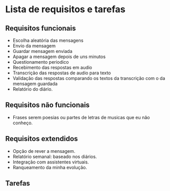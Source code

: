 # Lista de requisitos e tarefas

## Requisitos funcionais
- Escolha aleatória das mensagens
- Envio da mensagem
- Guardar mensagem enviada
- Apagar a mensagem depois de uns minutos
- Questionamento periodico
- Recebimento das respostas em audio
- Transcrição das respostas de audio para texto
- Validação das respostas comparando os textos da transcrição com o da mensagem guardada
- Relatório do diário.

## Requisitos não funcionais
- Frases serem poesias ou partes de letras de musicas que eu não conheço.

## Requisitos extendidos
- Opção de rever a mensagem.
- Relatório semanal: baseado nos diários.
- Integração com assistentes virtuais.
- Ranqueamento da minha evolução.

## Tarefas